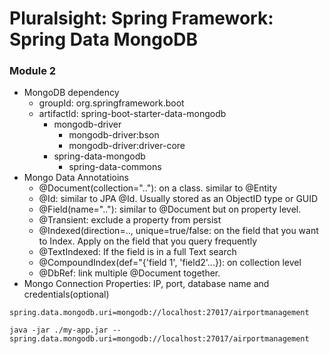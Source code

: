 # Pluralsight: Spring Framework: Spring Data MongoDB

### Module 2
* MongoDB dependency
  * groupId: org.springframework.boot
  * artifactId: spring-boot-starter-data-mongodb
    * mongodb-driver
      * mongodb-driver:bson
      * mongodb-driver:driver-core
    * spring-data-mongodb
      * spring-data-commons
* Mongo Data Annotatioins
  * @Document(collection=".."): on a class. similar to @Entity
  * @Id: similar to JPA @Id. Usually stored as an ObjectID type or GUID
  * @Field(name=".."): similar to @Document but on property level.
  * @Transient: exclude a property from persist
  * @Indexed(direction=.., unique=true/false: on the field that you want to Index. Apply on the field that you query frequently
  * @TextIndexed: If the field is in a full Text search
  * @CompoundIndex(def="{'field 1', 'field2'...}): on collection level
  * @DbRef: link multiple @Document together. 
* Mongo Connection Properties: IP, port, database name and credentials(optional)
```
spring.data.mongodb.uri=mongodb://localhost:27017/airportmanagement

java -jar ./my-app.jar --spring.data.mongodb.uri=mongodb://localhost:27017/airportmanagement

```

  


